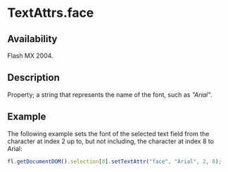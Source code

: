 # TextAttrs.face

## Availability

Flash MX 2004.

## Description

Property; a string that represents the name of the font, such as *"Arial"*.

## Example

The following example sets the font of the selected text field from the character at index 2 up to, but not including, the character at index 8 to Arial:

```javascript
fl.getDocumentDOM().selection[0].setTextAttr("face", "Arial", 2, 8);
```
